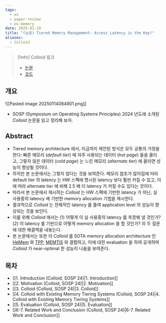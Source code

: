```yaml
---
tags:
  - os
  - paper-review
  - os-memory
date: 2025-01-19
title: "(논문) Tiered Memory Management: Access Latency is the Key!"
aliases:
  - Colloid
---
```

> [!info] Colloid 링크
> - [논문](https://dl.acm.org/doi/10.1145/3694715.3695968)
> - [코드](https://github.com/host-architecture/colloid)

## 개요

![[Pasted image 20250114084901.png]]

- SOSP (Symposium on Operating Systems Principles) 2024 년도에 소개된 *Colloid* 논문을 읽고 정리해 보자.

## Abstract

- Tiered memory architecture 에서, 지금까지 제안된 방식은 모두 공통의 가정을 한다: 빠른 메모리 (*default tier*) 에 자주 사용되는 데이터 (*hot page*) 들을 올리고, 그렇지 않은 데이터 (*cold page*) 는 느린 메모리 (*alternate tier*) 에 올리면 성능이 향상될 것이다.
- 하지만 본 논문에서는 그렇지 않다는 것을 보여준다. 메모리 참조가 많아짐에 따라 default tier 의 latency 는 HW 스펙에 명시된 latency 보다 훨씬 커질 수 있고, 이에 따라 alternate tier 에 비해 2.5 배 더 latency 가 커질 수도 있다는 것이다.
- 따라서 본 논문에서 제시하는 *Colloid* 는 HW 스펙에 기반한 latency 가 아닌, 실 사용중의 latency 에 기반한 memory allocation 기법을 제시한다.
- 결과적으로 *Colloid* 는 전체적인 latency 를 줄여 application level 의 성능이 향상되는 것을 보인다.
- 이를 위해 *Colloid* 에서는 (1) 어떻게 이 실 사용중의 latency 를 측정해 낼 것인가? (2) 이 latency 를 기반으로 어떻게 memory allocation 을 할 것인가? 의 두 질문에 대한 해결책을 내놓는다.
- 본 논문에서는 또한 이 *Colloid* 를 SOTA memory allocation architecture 인 [HeMem](https://dl.acm.org/doi/10.1145/3477132.3483550) 와 [TPP](https://dl.acm.org/doi/10.1145/3582016.3582063), [MEMTIS](https://dl.acm.org/doi/10.1145/3600006.3613167) 와 결합하고, 이에 대한 evaluation 을 하여 공개하여 *Colloid* 가 near-optimal 한 성능이 나옴을 보여준다.

## 목차

- [[1. Introduction (Colloid, SOSP 24)|1. Introduction]]
- [[2. Motivation (Colloid, SOSP 24)|2. Motivation]]
- [[3. Colloid (Colloid, SOSP 24)|3. Colloid]]
- [[4. Colloid with Existing Memory Tiering Systems (Colloid, SOSP 24)|4. Colloid with Existing Memory Tiering Systems]]
- [[5. Evaluation (Colloid, SOSP 24)|5. Evaluation]]
- [[6-7. Related Work and Conclusion (Colloid, SOSP 24)|6-7. Related Work and Conclusion]]